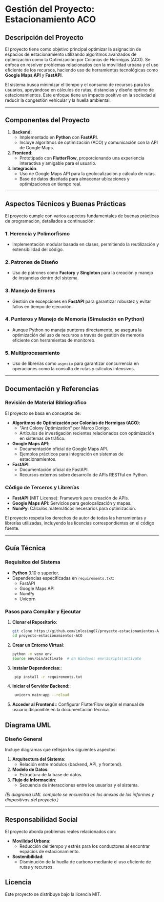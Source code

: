 # **Gestión del Proyecto: Estacionamiento ACO**

## **Descripción del Proyecto**
El proyecto tiene como objetivo principal optimizar la asignación de espacios de estacionamiento utilizando algoritmos avanzados de optimización como la Optimización por Colonias de Hormigas (ACO). Se enfoca en resolver problemas relacionados con la movilidad urbana y el uso eficiente de los recursos, haciendo uso de herramientas tecnológicas como **Google Maps API** y **FastAPI**.

El sistema busca minimizar el tiempo y el consumo de recursos para los usuarios, apoyándose en cálculos de rutas, distancias y diseño óptimo de estacionamientos. Este enfoque tiene un impacto positivo en la sociedad al reducir la congestión vehicular y la huella ambiental.

---

## **Componentes del Proyecto**
1. **Backend**:
   - Implementado en **Python** con **FastAPI**.
   - Incluye algoritmos de optimización (ACO) y comunicación con la API de Google Maps.
2. **Frontend**:
   - Prototipado con **FlutterFlow**, proporcionando una experiencia interactiva y amigable para el usuario.
3. **Integración**:
   - Uso de Google Maps API para la geolocalización y cálculo de rutas.
   - Base de datos diseñada para almacenar ubicaciones y optimizaciones en tiempo real.

---

## **Aspectos Técnicos y Buenas Prácticas**
El proyecto cumple con varios aspectos fundamentales de buenas prácticas de programación, detallados a continuación:

### **1. Herencia y Polimorfismo**
- Implementación modular basada en clases, permitiendo la reutilización y extensibilidad del código.

### **2. Patrones de Diseño**
- Uso de patrones como **Factory** y **Singleton** para la creación y manejo de instancias dentro del sistema.

### **3. Manejo de Errores**
- Gestión de excepciones en **FastAPI** para garantizar robustez y evitar fallos en tiempo de ejecución.

### **4. Punteros y Manejo de Memoria (Simulación en Python)**
- Aunque Python no maneja punteros directamente, se asegura la optimización del uso de recursos a través de gestión de memoria eficiente con herramientas de monitoreo.

### **5. Multiprocesamiento**
- Uso de librerías como `asyncio` para garantizar concurrencia en operaciones como la consulta de rutas y cálculos intensivos.

---

## **Documentación y Referencias**
### **Revisión de Material Bibliográfico**
El proyecto se basa en conceptos de:
- **Algoritmos de Optimización por Colonias de Hormigas (ACO)**:
  - "Ant Colony Optimization" por Marco Dorigo.
  - Artículos de investigación recientes relacionados con optimización en sistemas de tráfico.
- **Google Maps API**:
  - Documentación oficial de Google Maps API.
  - Ejemplos prácticos para integración en sistemas de estacionamientos.
- **FastAPI**:
  - Documentación oficial de FastAPI.
  - Recursos externos sobre desarrollo de APIs RESTful en Python.

### **Código de Terceros y Librerías**
- **FastAPI** (MIT License): Framework para creación de APIs.
- **Google Maps API**: Servicios para geolocalización y mapas.
- **NumPy**: Cálculos matemáticos necesarios para optimización.

El proyecto respeta los derechos de autor de todas las herramientas y librerías utilizadas, incluyendo las licencias correspondientes en el código fuente.

---

## **Guía Técnica**
### **Requisitos del Sistema**
- **Python** 3.10 o superior.
- Dependencias especificadas en `requirements.txt`:
  - FastAPI
  - Google Maps API
  - NumPy
  - Uvicorn

### **Pasos para Compilar y Ejecutar**
1. **Clonar el Repositorio**:
   ```bash
   git clone https://github.com/imlosing07/proyecto-estacionamientos-ACO.git
   cd proyecto-estacionamientos-ACO
2. **Crear un Entorno Virtual**:
   ```bash
   python -m venv env
   source env/bin/activate  # En Windows: env\Scripts\activate
3. **Instalar Dependencias:**:
   ```bash
    pip install -r requirements.txt
4. **Iniciar el Servidor Backend:**:
   ```bash
    uvicorn main:app --reload
5. **Acceder al Frontend:**:
Configurar FlutterFlow según el manual de usuario disponible en la documentación técnica.

## **Diagrama UML**

### **Diseño General**

Incluye diagramas que reflejan los siguientes aspectos:

1. **Arquitectura del Sistema**:
   - Relación entre módulos (backend, API, y frontend).
2. **Modelo de Datos**:
   - Estructura de la base de datos.
3. **Flujo de Información**:
   - Secuencia de interacciones entre los usuarios y el sistema.

*(El diagrama UML completo se encuentra en los anexos de los informes y diapositivas del proyecto.)*

---

## **Responsabilidad Social**

El proyecto aborda problemas reales relacionados con:

- **Movilidad Urbana**:
  - Reducción del tiempo y estrés para los conductores al encontrar espacios de estacionamiento.
- **Sostenibilidad**:
  - Disminución de la huella de carbono mediante el uso eficiente de rutas y recursos.


## **Licencia**
Este proyecto se distribuye bajo la licencia MIT.